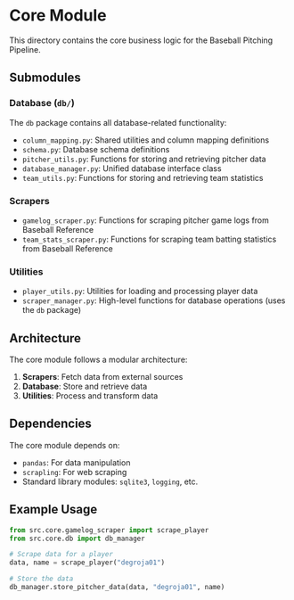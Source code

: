 # Core Module

This directory contains the core business logic for the Baseball Pitching Pipeline.

## Submodules

### Database (`db/`)

The `db` package contains all database-related functionality:

- `column_mapping.py`: Shared utilities and column mapping definitions
- `schema.py`: Database schema definitions
- `pitcher_utils.py`: Functions for storing and retrieving pitcher data
- `database_manager.py`: Unified database interface class
- `team_utils.py`: Functions for storing and retrieving team statistics

### Scrapers

- `gamelog_scraper.py`: Functions for scraping pitcher game logs from Baseball Reference
- `team_stats_scraper.py`: Functions for scraping team batting statistics from Baseball Reference

### Utilities

- `player_utils.py`: Utilities for loading and processing player data
- `scraper_manager.py`: High-level functions for database operations (uses the `db` package)

## Architecture

The core module follows a modular architecture:

1. **Scrapers**: Fetch data from external sources
2. **Database**: Store and retrieve data
3. **Utilities**: Process and transform data

## Dependencies

The core module depends on:

- `pandas`: For data manipulation
- `scrapling`: For web scraping
- Standard library modules: `sqlite3`, `logging`, etc.

## Example Usage

```python
from src.core.gamelog_scraper import scrape_player
from src.core.db import db_manager

# Scrape data for a player
data, name = scrape_player("degroja01")

# Store the data
db_manager.store_pitcher_data(data, "degroja01", name)
``` 